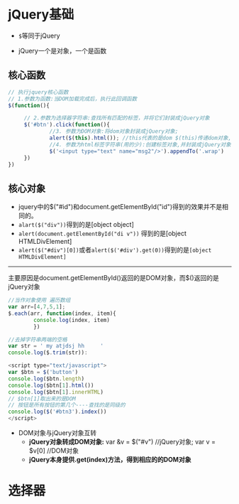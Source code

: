 # jQuery基础

- `$`等同于jQuery

- jQuery一个是对象，一个是函数

## 核心函数

```js
// 执行jquery核心函数
// 1.参数为函数:当DOM加载完成后，执行此回调函数
$(function(){

     // 2.参数为选择器字符串:查找所有匹配的标签，并将它们封装成jQuery对象
     $('#btn').click(function(){
             //3. 参数为DOM对象:将dom对象封装成jQuery对象;
             alert($(this).html()); //this代表的是dom $(this)传递dom对象,或者jquery对象
             //4. 参数为html标签字符串(用的少):创建标签对象,并封装成jQuery对象
             $('<input type="text" name="msg2"/>').appendTo('.wrap')
     })
})
```

## 核心对象

- jquery中的$("#id")和document.getElementById("id")得到的效果并不是相同的。
- `alart($("div"))`得到的是[object object]
- `alert(document.getElementById("di v"))` 得到的是[object HTMLDivElement]
- `alert($("#div")[0])`或者`alert($('#div').get(0))`得到的是`[object HTMLDivElement]`

---

主要原因是document.getElementById()返回的是DOM对象，而$()返回的是jQuery对象

```js
//当作对象使用 遍历数组
var arr=[4,7,5,1];
$.each(arr, function(index, item){
        console.log(index, item)
        })

//去掉字符串两端的空格
var str = ' my atjdsj hh     '
console.log($.trim(str)):

<script type="text/javascript">
var $btn = $('button')
console.log($btn.length)
console.log($btn[1].html())
console.log($btn[1].innerHTML)
// $btn[1]取出来的是DOM
// 按钮是所有按钮的第几个----查找的是同级的
console.log($('#btn3').index())
</script>
```

- DOM对象与jQuery对象互转
  - **jQuery对象转成DOM对象:** var &v = $("#v") //jQuery对象; var v = $v[0] //DOM对象
  - **jQuery本身提供.get(index)方法，得到相应的的DOM对象**

# 选择器
